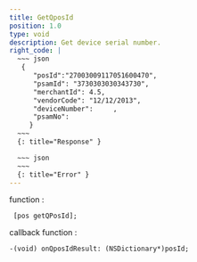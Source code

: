 ```yaml
---
title: GetQposId
position: 1.0
type: void
description: Get device serial number.
right_code: |
  ~~~ json
   {
      "posId":"27003009117051600470",
      "psamId": "3730303030343730",
      "merchantId": 4.5,
      "vendorCode": "12/12/2013",
      "deviceNumber":     ,
      "psamNo": 
     } 
  ~~~
  {: title="Response" }

  ~~~ json
  ~~~
  {: title="Error" }
---
```


function :
```objc
 [pos getQPosId];
```
callback function :
```objc
-(void) onQposIdResult: (NSDictionary*)posId;
```

